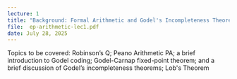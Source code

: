 ```yaml
---
lecture: 1
title: "Background: Formal Arithmetic and Godel's Incompleteness Theorems"    
file:  ep-arithmetic-lec1.pdf
date: July 28, 2025
---
```


Topics to be covered: Robinson’s Q; Peano Arithmetic PA; a brief introduction to Godel coding; Godel-Carnap fixed-point theorem; and a brief discussion of Godel’s incompleteness theorems; Lob's Theorem
 